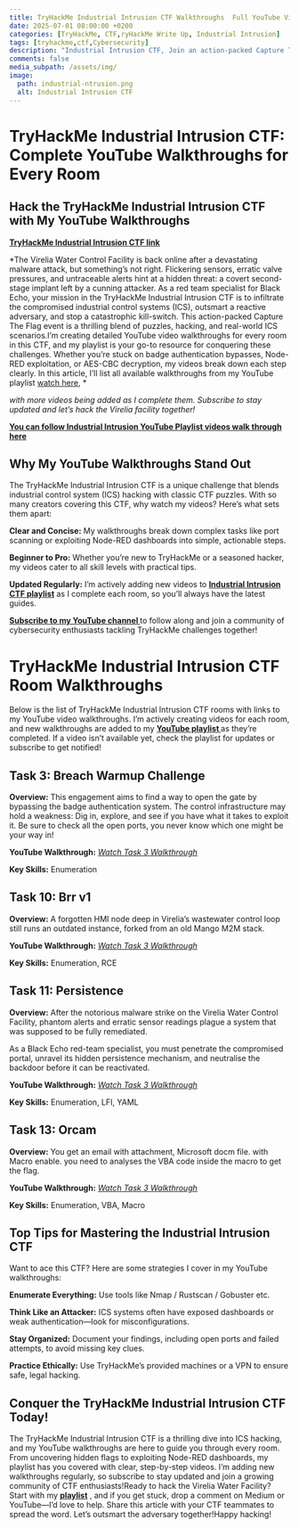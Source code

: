 ```yaml
---
title: TryHackMe Industrial Intrusion CTF Walkthroughs  Full YouTube Video Guides for Every Room
date: 2025-07-01 08:00:00 +0200
categories: [TryHackMe, CTF,ryHackMe Write Up, Industrial Intrusion]
tags: [tryhackme,ctf,Cybersecurity]
description: "Industrial Intrusion CTF, Join an action-packed Capture The Flag event where you'll team up to solve thrilling puzzles, uncover secrets, and dive into an exciting storyline!  "
comments: false
media_subpath: /assets/img/
image:
  path: industrial-ntrusion.png
  alt: Industrial Intrusion CTF
---
```


# TryHackMe Industrial Intrusion CTF: Complete YouTube Walkthroughs for Every Room

## Hack the TryHackMe Industrial Intrusion CTF with My YouTube Walkthroughs

**[TryHackMe Industrial Intrusion CTF link]( https://tryhackme.com/room/industrial-intrusion )**

*The Virelia Water Control Facility is back online after a devastating malware attack, but something’s not right. Flickering sensors, erratic valve pressures, and untraceable alerts hint at a hidden threat: a covert second-stage implant left by a cunning attacker. As a red team specialist for Black Echo, your mission in the TryHackMe Industrial Intrusion CTF is to infiltrate the compromised industrial control systems (ICS), outsmart a reactive adversary, and stop a catastrophic kill-switch. This action-packed Capture The Flag event is a thrilling blend of puzzles, hacking, and real-world ICS scenarios.I’m creating detailed YouTube video walkthroughs for every room in this CTF, and my playlist is your go-to resource for conquering these challenges. Whether you’re stuck on badge authentication bypasses, Node-RED exploitation, or AES-CBC decryption, my videos break down each step clearly. In this article, I’ll list all available walkthroughs from my YouTube playlist [watch here](https://www.youtube.com/playlist?list=PLrY_AbzZGqt_fERswtC2yKP9OP-DzlcGw), *

*with more videos being added as I complete them. Subscribe to stay updated and let’s hack the Virelia facility together!*

**[You can follow Industrial Intrusion YouTube Playlist videos walk through here](https://www.youtube.com/playlist?list=PLrY_AbzZGqt_fERswtC2yKP9OP-DzlcGw)**

## Why My YouTube Walkthroughs Stand Out

The TryHackMe Industrial Intrusion CTF is a unique challenge that blends industrial control system (ICS) hacking with classic CTF puzzles. With so many creators covering this CTF, why watch my videos? Here’s what sets them apart:

**Clear and Concise:** My walkthroughs break down complex tasks like port scanning or exploiting Node-RED dashboards into simple, actionable steps.

**Beginner to Pro:** Whether you’re new to TryHackMe or a seasoned hacker, my videos cater to all skill levels with practical tips.

**Updated Regularly:** I’m actively adding new videos to **[Industrial Intrusion CTF playlist](https://www.youtube.com/playlist?list=PLrY_AbzZGqt_fERswtC2yKP9OP-DzlcGw)** as I complete each room, so you’ll always have the latest guides.

**[Subscribe to my YouTube channel ]( https://www.youtube.com/@djalilayed )** to follow along and join a community of cybersecurity enthusiasts tackling TryHackMe challenges together!

# TryHackMe Industrial Intrusion CTF Room Walkthroughs

Below is the list of TryHackMe Industrial Intrusion CTF rooms with links to my YouTube video walkthroughs. I’m actively creating videos for each room, and new walkthroughs are added to my **[YouTube playlist ](https://www.youtube.com/playlist?list=PLrY_AbzZGqt_fERswtC2yKP9OP-DzlcGw)** as they’re completed. If a video isn’t available yet, check the playlist for updates or subscribe to get notified!

## Task 3: Breach Warmup Challenge

**Overview:**  This engagement aims to find a way to open the gate by bypassing the badge authentication system.
The control infrastructure may hold a weakness: Dig in, explore, and see if you have what it takes to exploit it.
Be sure to check all the open ports, you never know which one might be your way in!

**YouTube Walkthrough:**  *[Watch Task 3 Walkthrough](https://youtu.be/1sSZb-Vefhs)*

**Key Skills:** Enumeration

## Task 10: Brr v1

**Overview:**  A forgotten HMI node deep in Virelia’s wastewater control loop still runs an outdated instance, forked from an old Mango M2M stack. 

**YouTube Walkthrough:**  *[Watch Task 3 Walkthrough](https://youtu.be/41qogM2ajKo)*

**Key Skills:** Enumeration, RCE

## Task 11: Persistence

**Overview:**  After the notorious malware strike on the Virelia Water Control Facility, phantom alerts and erratic sensor readings plague a system that was supposed to be fully remediated.

As a Black Echo red-team specialist, you must penetrate the compromised portal, unravel its hidden persistence mechanism, and neutralise the backdoor before it can be reactivated.

**YouTube Walkthrough:**  *[Watch Task 3 Walkthrough](#)*

**Key Skills:** Enumeration, LFI, YAML

## Task 13: Orcam

**Overview:**   You get an email with attachment, Microsoft docm file. with Macro enable. you need to analyses the VBA code inside the macro to get the flag.

**YouTube Walkthrough:**  *[Watch Task 3 Walkthrough](https://youtu.be/uGhuElHm1Ys)*

**Key Skills:** Enumeration, VBA, Macro

## Top Tips for Mastering the Industrial Intrusion CTF

Want to ace this CTF? Here are some strategies I cover in my YouTube walkthroughs:

**Enumerate Everything:** Use tools like Nmap / Rustscan / Gobuster etc.

**Think Like an Attacker:** ICS systems often have exposed dashboards or weak authentication—look for misconfigurations.

**Stay Organized:** Document your findings, including open ports and failed attempts, to avoid missing key clues.

**Practice Ethically:** Use TryHackMe’s provided machines or a VPN to ensure safe, legal hacking.

## Conquer the TryHackMe Industrial Intrusion CTF Today!

The TryHackMe Industrial Intrusion CTF is a thrilling dive into ICS hacking, and my YouTube walkthroughs are here to guide you through every room. From uncovering hidden flags to exploiting Node-RED dashboards, my playlist has you covered with clear, step-by-step videos. I’m adding new walkthroughs regularly, so subscribe to stay updated and join a growing community of CTF enthusiasts!Ready to hack the Virelia Water Facility? Start with my **[playlist](https://www.youtube.com/playlist?list=PLrY_AbzZGqt_fERswtC2yKP9OP-DzlcGw)** , and if you get stuck, drop a comment on Medium or YouTube—I’d love to help. Share this article with your CTF teammates to spread the word. Let’s outsmart the adversary together!Happy hacking!


